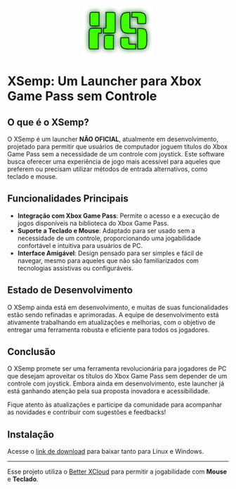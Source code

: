 <div align="center">
<img src="https://github.com/WalysonGO/xsemp/blob/master/src/images/XS.png?raw=true" />
</div>

# XSemp: Um Launcher para Xbox Game Pass sem Controle

## O que é o XSemp?

O XSemp é um launcher <b>NÃO OFICIAL</b>, atualmente em desenvolvimento, projetado para permitir que usuários de computador joguem títulos do Xbox Game Pass sem a necessidade de um controle com joystick. Este software busca oferecer uma experiência de jogo mais acessível para aqueles que preferem ou precisam utilizar métodos de entrada alternativos, como teclado e mouse.

## Funcionalidades Principais

- **Integração com Xbox Game Pass**: Permite o acesso e a execução de jogos disponíveis na biblioteca do Xbox Game Pass.
- **Suporte a Teclado e Mouse**: Adaptado para ser usado sem a necessidade de um controle, proporcionando uma jogabilidade confortável e intuitiva para usuários de PC.
- **Interface Amigável**: Design pensado para ser simples e fácil de navegar, mesmo para aqueles que não são familiarizados com tecnologias assistivas ou configuráveis.

## Estado de Desenvolvimento

O XSemp ainda está em desenvolvimento, e muitas de suas funcionalidades estão sendo refinadas e aprimoradas. A equipe de desenvolvimento está ativamente trabalhando em atualizações e melhorias, com o objetivo de entregar uma ferramenta robusta e eficiente para todos os jogadores.

## Conclusão

O XSemp promete ser uma ferramenta revolucionária para jogadores de PC que desejam aproveitar os títulos do Xbox Game Pass sem depender de um controle com joystick. Embora ainda em desenvolvimento, este launcher já está ganhando atenção pela sua proposta inovadora e acessibilidade.

Fique atento às atualizações e participe da comunidade para acompanhar as novidades e contribuir com sugestões e feedbacks!

## Instalação

Acesse o [link de download](https://github.com/WalysonGO/xsemp/releases) para baixar tanto para Linux e Windows.

---

Esse projeto utiliza o [Better XCloud](https://github.com/redphx/better-xcloud) para permitir a jogabilidade com **Mouse** e **Teclado**.
